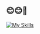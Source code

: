 ## 😊😊🦍
[![My Skills](https://skillicons.dev/icons?i=Laravel,php,js,jquery,nextjs,nodejs,react,docker,mysql,ai,notion,git,github,html,sass,linux,windows)](https://skillicons.dev)
